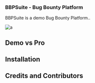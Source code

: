 ### BBPSuite - Bug Bounty Platform

BBPSuite is a demo Bug Bounty Platform..

![a](https://i.imgur.com/jpOad5T.png)

Demo vs Pro
--

Installation
--

Credits and Contributors
--
